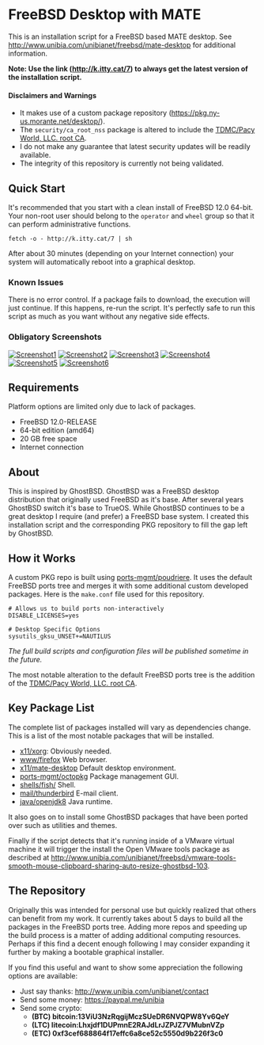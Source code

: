 # FreeBSD Desktop with MATE

This is an installation script for a FreeBSD based MATE desktop. See http://www.unibia.com/unibianet/freebsd/mate-desktop for additional information.

__Note: Use the link (http://k.itty.cat/7) to always get the latest version of the installation script.__

#### Disclaimers and Warnings

* It makes use of a custom package repository (https://pkg.ny-us.morante.net/desktop/). 
* The `security/ca_root_nss` package is altered to include the [TDMC/Pacy World, LLC. root CA](http://www.pacyworld.com/ca.php).
* I do not make any guarantee that latest security updates will be readily available.
* The integrity of this repository is currently not being validated.

## Quick Start

It's recommended that you start with a clean install of FreeBSD 12.0 64-bit.  Your non-root user
should belong to the `operator` and `wheel` group so that it can perform administrative functions.

```
fetch -o - http://k.itty.cat/7 | sh
```

After about 30 minutes (depending on your Internet connection) your system will automatically
reboot into a graphical desktop.

### Known Issues

There is no error control.  If a package fails to download, the execution will just continue.  If this happens, re-run the script.  It's perfectly safe to run this script as much as you want without any negative side effects.

### Obligatory Screenshots

[![Screenshot1](http://venus.morante.net/downloads/unibia/screenshots/freebsd/thumb/desktop-1-250px.jpg?gh)](http://venus.morante.net/downloads/unibia/screenshots/freebsd/desktop-1.jpg)
[![Screenshot2](http://venus.morante.net/downloads/unibia/screenshots/freebsd/thumb/desktop-2-250px.jpg?gh)](http://venus.morante.net/downloads/unibia/screenshots/freebsd/desktop-2.jpg)
[![Screenshot3](http://venus.morante.net/downloads/unibia/screenshots/freebsd/thumb/desktop-3-250px.jpg?gh)](http://venus.morante.net/downloads/unibia/screenshots/freebsd/desktop-3.jpg)
[![Screenshot4](http://venus.morante.net/downloads/unibia/screenshots/freebsd/thumb/desktop-4-250px.jpg?gh)](http://venus.morante.net/downloads/unibia/screenshots/freebsd/desktop-4.jpg)
[![Screenshot5](http://venus.morante.net/downloads/unibia/screenshots/freebsd/thumb/desktop-5-250px.jpg?gh)](http://venus.morante.net/downloads/unibia/screenshots/freebsd/desktop-5.jpg)
[![Screenshot6](http://venus.morante.net/downloads/unibia/screenshots/freebsd/thumb/desktop-6-250px.jpg?gh)](http://venus.morante.net/downloads/unibia/screenshots/freebsd/desktop-6.jpg)

## Requirements

Platform options are limited only due to lack of packages.

- FreeBSD 12.0-RELEASE
- 64-bit edition (amd64)
- 20 GB free space
- Internet connection

## About

This is inspired by GhostBSD.  GhostBSD was a FreeBSD desktop distribution that originally used FreeBSD as it's base.  After several years GhostBSD switch it's base to TrueOS.  While GhostBSD continues to be a great desktop I require (and prefer) a FreeBSD base system. I created this installation script and the corresponding PKG repository to fill the gap left by GhostBSD.

## How it Works

A custom PKG repo is built using [ports-mgmt/poudriere](https://www.freshports.org/ports-mgmt/poudriere). It uses the default FreeBSD ports tree and merges it with some additional custom developed packages.  Here is the `make.conf` file used for this repository.

```
# Allows us to build ports non-interactively
DISABLE_LICENSES=yes

# Desktop Specific Options
sysutils_gksu_UNSET+=NAUTILUS
```

*The full build scripts and configuration files will be published sometime in the future.*

The most notable alteration to the default FreeBSD ports tree is the addition of the [TDMC/Pacy World, LLC. root CA](http://www.pacyworld.com/ca.php).

## Key Package List

The complete list of packages installed will vary as dependencies change.  This is a list of the most notable packages that will be installed.

- [x11/xorg](https://www.freshports.org/x11/xorg): Obviously needed.
- [www/firefox](https://www.freshports.org/www/firefox/) Web browser.
- [x11/mate-desktop](https://www.freshports.org/x11/mate-desktop/) Default desktop environment.
- [ports-mgmt/octopkg](https://www.freshports.org/ports-mgmt/octopkg/) Package management GUI.
- [shells/fish/](https://www.freshports.org/shells/fish/) Shell.
- [mail/thunderbird](https://www.freshports.org/mail/thunderbird) E-mail client.
- [java/openjdk8](https://www.freshports.org/java/openjdk8/) Java runtime.

It also goes on to install some GhostBSD packages that have been ported over such as utilities and themes.

Finally if the script detects that it's running inside of a VMware virtual machine it will trigger the install the Open VMware tools package as described at http://www.unibia.com/unibianet/freebsd/vmware-tools-smooth-mouse-clipboard-sharing-auto-resize-ghostbsd-103.

## The Repository

Originally this was intended for personal use but quickly realized that others can benefit from my work.  It currently takes about 5 days to build all the packages in the FreeBSD ports tree.  Adding more repos and speeding up the build process is a matter of adding additional computing resources.  Perhaps if this find a decent enough following I may consider expanding it further by making a bootable graphical installer.

If you find this useful and want to show some appreciation the following options are available:

- Just say thanks: http://www.unibia.com/unibianet/contact
- Send some money: https://paypal.me/unibia
- Send some crypto: 
    - __(BTC) bitcoin:13ViU3NzRqgijMczSUeDR6NVQPW8Yv6QeY__
    - __(LTC) litecoin:Lhxjdf1DUPmnE2RAJdLrJZPJZ7VMubnVZp__  
    - __(ETC) 0xf3cef688864f17effc6a8ce52c5550d9b226f3c0__
